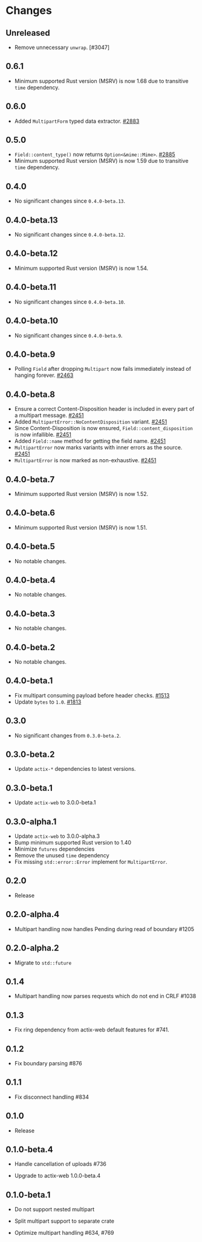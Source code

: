 # Changes

## Unreleased
 
- Remove unnecessary `unwrap`. [#3047]

## 0.6.1

- Minimum supported Rust version (MSRV) is now 1.68 due to transitive `time` dependency.

## 0.6.0

- Added `MultipartForm` typed data extractor. [#2883]

[#2883]: https://github.com/actix/actix-web/pull/2883

## 0.5.0

- `Field::content_type()` now returns `Option<&mime::Mime>`. [#2885]
- Minimum supported Rust version (MSRV) is now 1.59 due to transitive `time` dependency.

[#2885]: https://github.com/actix/actix-web/pull/2885

## 0.4.0

- No significant changes since `0.4.0-beta.13`.

## 0.4.0-beta.13

- No significant changes since `0.4.0-beta.12`.

## 0.4.0-beta.12

- Minimum supported Rust version (MSRV) is now 1.54.

## 0.4.0-beta.11

- No significant changes since `0.4.0-beta.10`.

## 0.4.0-beta.10

- No significant changes since `0.4.0-beta.9`.

## 0.4.0-beta.9

- Polling `Field` after dropping `Multipart` now fails immediately instead of hanging forever. [#2463]

[#2463]: https://github.com/actix/actix-web/pull/2463

## 0.4.0-beta.8

- Ensure a correct Content-Disposition header is included in every part of a multipart message. [#2451]
- Added `MultipartError::NoContentDisposition` variant. [#2451]
- Since Content-Disposition is now ensured, `Field::content_disposition` is now infallible. [#2451]
- Added `Field::name` method for getting the field name. [#2451]
- `MultipartError` now marks variants with inner errors as the source. [#2451]
- `MultipartError` is now marked as non-exhaustive. [#2451]

[#2451]: https://github.com/actix/actix-web/pull/2451

## 0.4.0-beta.7

- Minimum supported Rust version (MSRV) is now 1.52.

## 0.4.0-beta.6

- Minimum supported Rust version (MSRV) is now 1.51.

## 0.4.0-beta.5

- No notable changes.

## 0.4.0-beta.4

- No notable changes.

## 0.4.0-beta.3

- No notable changes.

## 0.4.0-beta.2

- No notable changes.

## 0.4.0-beta.1

- Fix multipart consuming payload before header checks. [#1513]
- Update `bytes` to `1.0`. [#1813]

[#1813]: https://github.com/actix/actix-web/pull/1813
[#1513]: https://github.com/actix/actix-web/pull/1513

## 0.3.0

- No significant changes from `0.3.0-beta.2`.

## 0.3.0-beta.2

- Update `actix-*` dependencies to latest versions.

## 0.3.0-beta.1

- Update `actix-web` to 3.0.0-beta.1

## 0.3.0-alpha.1

- Update `actix-web` to 3.0.0-alpha.3
- Bump minimum supported Rust version to 1.40
- Minimize `futures` dependencies
- Remove the unused `time` dependency
- Fix missing `std::error::Error` implement for `MultipartError`.

## 0.2.0

- Release

## 0.2.0-alpha.4

- Multipart handling now handles Pending during read of boundary #1205

## 0.2.0-alpha.2

- Migrate to `std::future`

## 0.1.4

- Multipart handling now parses requests which do not end in CRLF #1038

## 0.1.3

- Fix ring dependency from actix-web default features for #741.

## 0.1.2

- Fix boundary parsing #876

## 0.1.1

- Fix disconnect handling #834

## 0.1.0

- Release

## 0.1.0-beta.4

- Handle cancellation of uploads #736

- Upgrade to actix-web 1.0.0-beta.4

## 0.1.0-beta.1

- Do not support nested multipart

- Split multipart support to separate crate

- Optimize multipart handling #634, #769
